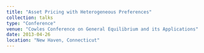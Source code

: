 ```yaml
---
title: "Asset Pricing with Heterogeneous Preferences"
collection: talks
type: "Conference"
venue: "Cowles Conference on General Equilibrium and its Applications"
date: 2013-04-26
location: "New Haven, Connecticut"
---
```

